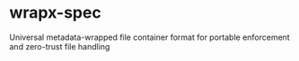 # wrapx-spec
Universal metadata-wrapped file container format for portable enforcement and zero-trust file handling
